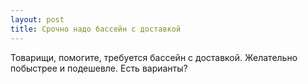 ```yaml
---
layout: post 
title: Срочно надо бассейн с доставкой 
--- 
```

Товарищи, помогите, требуется бассейн с доставкой. Желательно побыстрее и подешевле. Есть варианты?
